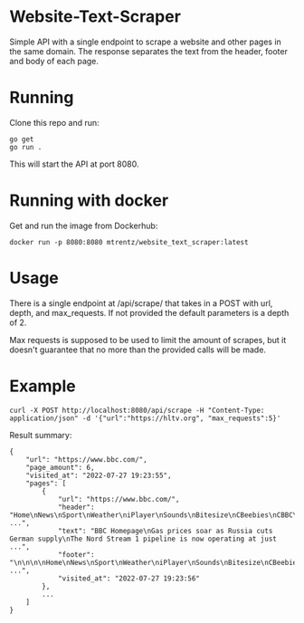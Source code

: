 # Website-Text-Scraper
Simple API with a single endpoint to scrape a website and other pages in the same domain. The response separates the text from the header, footer and body of each page.

# Running
Clone this repo and run:

```
go get
go run .
```

This will start the API at port 8080.

# Running with docker
Get and run the image from Dockerhub:
```
docker run -p 8080:8080 mtrentz/website_text_scraper:latest
```

# Usage
There is a single endpoint at /api/scrape/ that takes in a POST with url, depth, and max_requests. If not provided the default parameters is a depth of 2.

Max requests is supposed to be used to limit the amount of scrapes, but it doesn't guarantee that no more than the provided calls will be made.

# Example
```
curl -X POST http://localhost:8080/api/scrape -H "Content-Type: application/json" -d '{"url":"https://hltv.org", "max_requests":5}'
```

Result summary:
```
{
    "url": "https://www.bbc.com/",
    "page_amount": 6,
    "visited_at": "2022-07-27 19:23:55",
    "pages": [
        {
            "url": "https://www.bbc.com/",
            "header": "Home\nNews\nSport\nWeather\niPlayer\nSounds\nBitesize\nCBeebies\nCBBC\nFood\nHome\nNews\nSport\nReel\nWorklife ...",
            "text": "BBC Homepage\nGas prices soar as Russia cuts German supply\nThe Nord Stream 1 pipeline is now operating at just ...",
            "footer": "\n\n\n\nHome\nNews\nSport\nWeather\niPlayer\nSounds\nBitesize\nCBeebies\nCBBC\nFood\nHome\nNews\nSport\nReel\n ...",
            "visited_at": "2022-07-27 19:23:56"
        },
        ...
    ]
}
```
